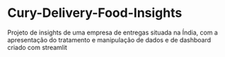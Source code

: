 # Cury-Delivery-Food-Insights
Projeto de insights de uma empresa de entregas situada na Índia, com a apresentação do tratamento e manipulação de dados e de dashboard criado com streamlit
